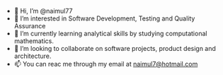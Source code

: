 - 👋 Hi, I’m @naimul77
- 👀 I’m interested in Software Development, Testing and Quality Assurance
- 🌱 I’m currently learning analytical skills by studying computational mathematics. 
- 💞️ I’m looking to collaborate on software projects, product design and architecture. 
- 📫 You can reac me through my email at naimul7@hotmail.com

<!---
naimul77/naimul77 is a ✨ special ✨ repository because its `README.md` (this file) appears on your GitHub profile.
You can click the Preview link to take a look at your changes.
--->
